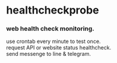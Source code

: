 # healthcheckprobe

### web health check monitoring.

use crontab every minute to test once.  
request API or website status healthcheck.  
send messenge to line & telegram.  
